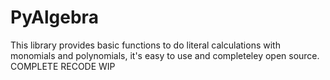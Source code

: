 ﻿# PyAlgebra
This library provides basic functions to do literal calculations with monomials and polynomials, it's easy to use and completeley open source.
COMPLETE RECODE WIP
    
    
    

